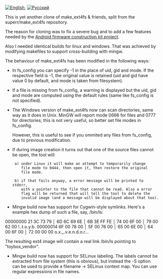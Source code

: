 [![English](http://flags.fmcdn.net/style/silk/png/gb.png)](README.md), [![Русский](http://flags.fmcdn.net/style/silk/png/ru.png)](README.ru.md)

This is yet another clone of make_ext4fs & friends, split from the
superr/make_ext4fs repository.

The reason for cloning was to fix a severe bug and to add a few features
needed by the [Android firmware construction kit project](https://github.com/anpaza/afck).

Also I needed identical builds for linux and windows. That was achieved
by modifying makefiles to support cross-building with mingw.

The behaviour of make_ext4fs has been modified in the following ways:

 * In fs_config you can specify -1 in the place of uid, gid and mode.
   If the respective field is -1, the original value is retained
   (uid and gid have value 0 by default, and mode is taken from filesystem).

 * If a file is missing from fs_config, a warning is displayed but
   the uid, gid and mode are computed using the default rules
   (same like fs_config is not specified).

 * The Windows version of make_ext4fs now can scan directories, same way as
   it does in Unix. MinGW will report mode 0666 for files and 0777 for
   directories; this is not very useful, so better set file modes in fs_config.

   However, this is useful to see if you ommited any files from fs_config,
   due to previous modification.

 * If during image creation it turns out that one of the source files
   cannot be open, the tool will:

        a) under Linux it will make an attempt to temporarily change
           file mode to 0444, then open it, then restore the original
           file mode.

        b) if that fails anyway, a error message will be printed to stderr,
           with a pointer to the file that cannot be read. Also a error
           flag will be returned that will tell the tool to delete the
           invalid image (and a message will be displayed about that too).

 * Mingw build now has support for Cygwin-style symlinks. Here's a example
   hex dump of such a file, say, /bin/ls:

00000000 21 3C 73 79 │ 6D 6C 69 6E │ 6B 3E FF FE │ 74 00 6F 00 │ 79 00 62 00  !<symlink>..t.o.y.b.
00000014 6F 00 78 00 │ 5F 00 76 00 │ 65 00 6E 00 │ 64 00 6F 00 │ 72 00 00 00  o.x._.v.e.n.d.o.r...

   The resulting ext4 image will contain a real link /bin/ls pointing to
   "toybox_vendor".

 * Mingw build now has support for SELinux labeling. The labels cannot be
   extracted from file system (this is obvious), but instead the -S option
   can be used to provide a filename -> SELinux context map. You can use
   regular expressions in file names.
